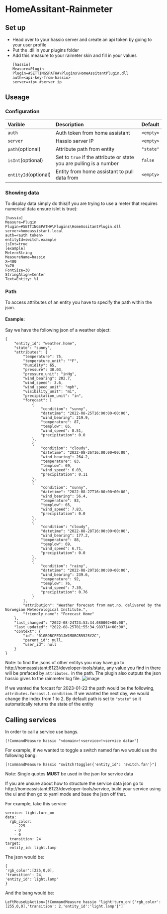 # HomeAssitant-Rainmeter
## Set up
- Head over to your hassio server and create an api token by going to your user profile
- Put the .dll in your plugins folder
- Add this measure to your raimeter skin and fill in your values
  ```
  [hassio]
  Measure=Plugin
  Plugin=#SETTINGSPATH#\Plugins\HomeAssitantPlugin.dll
  auth=<api-key-from-hassio>
  server=<ip> #server ip
  ```
## Useage
### Configuration
|  Varible          | Description                                                          | Default |
|     :----         |    :----                                                            |  :---- |
| `auth`              | Auth token from home assistant                                     |`<empty>`|
| `server`            | Hassio server IP                                                   |`<empty>`|
| `path`(optional)    | Attribute path from entity                                         |`"state"`|
| `isInt`(optional)   | Set to `true` if the attribute or state you are pulling is a number|`false`  |
| `entityId`(optional)| Entity from home assistant to pull data from                       |`<empty>`|
### Showing data
To display data simply do this(if you are trying to use a meter that requires numerical data ensure isInt is true):
```
[hassio]
Measure=Plugin
Plugin=#SETTINGSPATH#\Plugins\HomeAssitantPlugin.dll
server=homeassistant.local
auth=<auth token>
entityId=switch.example
isInt=true
[example]
Meter=String
MeasureName=hassio
X=400
Y=70
FontSize=30
StringAlign=Center
Text=Entity: %1
```
### Path
To access attributes of an entity you have to specify the path within the json.
#### Example:
Say we have the following json of a weather object:
```
{
    "entity_id": "weather.home",
    "state": "sunny",
    "attributes": {
        "temperature": 75,
        "temperature_unit": "°F",
        "humidity": 65,
        "pressure": 30.03,
        "pressure_unit": "inHg",
        "wind_bearing": 202.7,
        "wind_speed": 3.6,
        "wind_speed_unit": "mph",
        "visibility_unit": "mi",
        "precipitation_unit": "in",
        "forecast": [
            {
                "condition": "sunny",
                "datetime": "2022-08-25T16:00:00+00:00",
                "wind_bearing": 219.9,
                "temperature": 87,
                "templow": 65,
                "wind_speed": 8.51,
                "precipitation": 0.0
            },
            {
                "condition": "cloudy",
                "datetime": "2022-08-26T16:00:00+00:00",
                "wind_bearing": 264.2,
                "temperature": 83,
                "templow": 69,
                "wind_speed": 6.03,
                "precipitation": 0.11
            },
            {
                "condition": "sunny",
                "datetime": "2022-08-27T16:00:00+00:00",
                "wind_bearing": 56.4,
                "temperature": 83,
                "templow": 65,
                "wind_speed": 7.83,
                "precipitation": 0.0
            },
            {
                "condition": "cloudy",
                "datetime": "2022-08-28T16:00:00+00:00",
                "wind_bearing": 177.2,
                "temperature": 88,
                "templow": 69,
                "wind_speed": 6.71,
                "precipitation": 0.0
            },
            {
                "condition": "rainy",
                "datetime": "2022-08-29T16:00:00+00:00",
                "wind_bearing": 239.6,
                "temperature": 92,
                "templow": 76,
                "wind_speed": 7.39,
                "precipitation": 0.76
            }
        ],
        "attribution": "Weather forecast from met.no, delivered by the Norwegian Meteorological Institute.",
        "friendly_name": "Forecast Home"
    },
    "last_changed": "2022-08-24T23:53:34.080002+00:00",
    "last_updated": "2022-08-25T01:55:34.989714+00:00",
    "context": {
        "id": "01GB9BCFED1JW1M8RCR5525Y2C",
        "parent_id": null,
        "user_id": null
    }
}
```
Note: to find the jsons of other entitys you may have,go to http://homeassistant:8123/developer-tools/state, any value you find in there will be prefaced by `attributes.` in the path. The plugin also outputs the json hassio gives to the rainmeter log file.
![image](https://user-images.githubusercontent.com/46071730/213832008-57dee21b-bd8c-4ed4-b40a-43ed545907f3.png)



If we wanted the forcast for 2023-01-22 the path would be the following, `attributes.forcast.1.condition`. If we wanted the next day, we would change the index from 1 to 2. By default path is set to `"state"` so it automatically returns the state of the entity
## Calling services
In order to call a service use bangs.

`[!CommandMeasure hassio "<domain>!<service>!<service data>"]`

For example, if we wanted to toggle a switch named fan we would use the following bang:

`[!CommandMeasure hassio "switch!toggle!{'entity_id': 'switch.fan'}"]`

Note: Single quotes **MUST** be used in the json for service data

If you are unsure about how to structure the service data json go to http://homeassistant:8123/developer-tools/service, build your service using the ui and then go to yaml mode and base the json off that. 

For example, take this service
```
service: light.turn_on
data:
  rgb_color:
    - 225
    - 0
    - 0
  transition: 24
target:
  entity_id: light.lamp
```

The json would be:
```
{
'rgb_color':[225,0,0],
'transition': 24,
'entity_id':'light.lamp'
}
```
And the bang would be:
```
LeftMouseUpAction=[!CommandMeasure hassio "light!turn_on!{'rgb_color':[255,0,0],'transition': 2,'entity_id':'light.lamp'}"]
```
